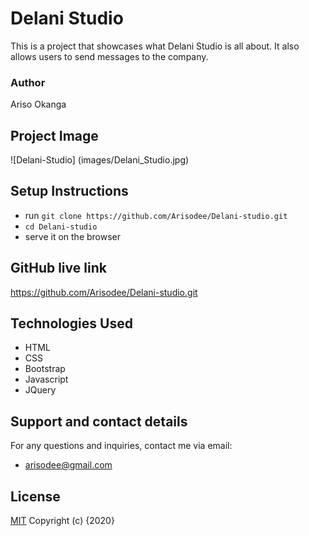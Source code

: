 # Delani Studio
This is a project that showcases what Delani Studio is all about. It also allows users to send messages to the company.
### Author
 Ariso Okanga

## Project Image
![Delani-Studio] (images/Delani_Studio.jpg)

## Setup Instructions
- run `git clone https://github.com/Arisodee/Delani-studio.git`
- `cd Delani-studio`
- serve it on the browser
## GitHub live link
https://github.com/Arisodee/Delani-studio.git 
## Technologies Used
* HTML
* CSS
* Bootstrap
* Javascript
* JQuery
## Support and contact details
For any questions and inquiries, contact me via email:
* arisodee@gmail.com
## License
[MIT](https://choosealicense.com/licenses/mit/)
Copyright (c) {2020}
